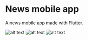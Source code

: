 # News mobile app

A news mobile app made with Flutter.

![alt text](https://github.com/nachov99/newsapp/blob/main/for-you.jpg?raw=true)
![alt text](https://github.com/nachov99/newsapp/blob/main/business.jpg?raw=true)
![alt text](https://github.com/nachov99/newsapp/blob/main/science.jpg?raw=true)